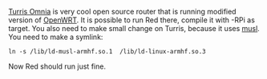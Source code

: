 [Turris Omnia](https://omnia.turris.cz/en/) is very cool open source router that is running modified version of [OpenWRT](https://openwrt.org/). It is possible to run Red there, compile it with -RPi as target. You also need to make small change on Turris, because it uses [musl](https://www.musl-libc.org/). You need to make a symlink:

`ln -s /lib/ld-musl-armhf.so.1  /lib/ld-linux-armhf.so.3`

Now Red should run just fine.